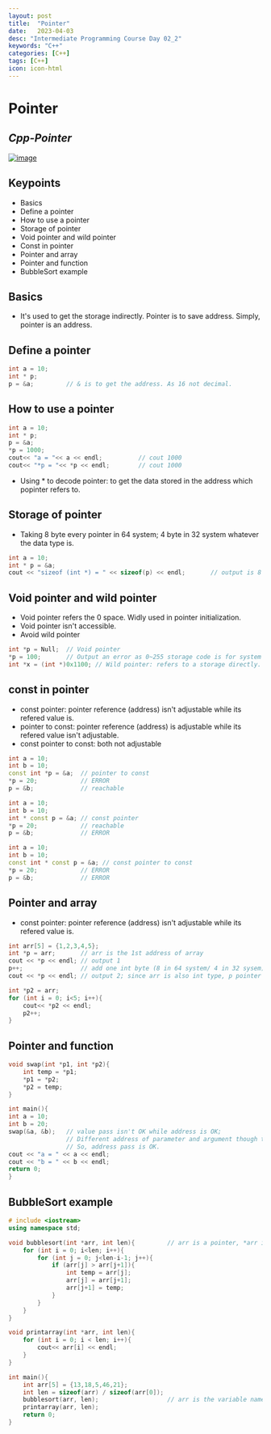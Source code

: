 ```yaml
---
layout: post
title:  "Pointer"
date:   2023-04-03
desc: "Intermediate Programming Course Day 02_2"
keywords: "C++"
categories: [C++]
tags: [C++]
icon: icon-html
---
```


# Pointer
## _Cpp-Pointer_

[![image](https://www.freeiconspng.com/thumbs/c-logo-icon/c--logo-icon-0.png)](https://www.bilibili.com/video/BV1et411b73Z?p=56&vd_source=d8d0bffc8e5266c19ad61d5b6c71609e)

## Keypoints 

- Basics
- Define a pointer
- How to use a pointer
- Storage of pointer
- Void pointer and wild pointer
- Const in pointer
- Pointer and array
- Pointer and function
- BubbleSort example

## Basics
- It's used to get the storage indirectly. Pointer is to save address. Simply, pointer is an address.

## Define a pointer

```cpp
int a = 10;
int * p;
p = &a;         // & is to get the address. As 16 not decimal.
```

## How to use a pointer
```cpp
int a = 10;
int * p;
p = &a; 
*p = 1000; 
cout<< "a = "<< a << endl;          // cout 1000
cout<< "*p = "<< *p << endl;        // cout 1000
```
- Using * to decode pointer: to get the data stored in the address which popinter refers to.

## Storage of pointer
- Taking 8 byte every pointer in 64 system; 4 byte in 32 system whatever the data type is.

```cpp
int a = 10;
int * p = &a;
cout << "sizeof (int *) = " << sizeof(p) << endl;       // output is 8
```

## Void pointer and wild pointer
- Void pointer refers the 0 space. Widly used in pointer initialization.
- Void pointer isn't accessible.
- Avoid wild pointer

```cpp
int *p = Null;  // Void pointer
*p = 100;       // Output an error as 0~255 storage code is for system usage, can't be used for pointer.
int *x = (int *)0x1100; // Wild pointer: refers to a storage directly.
```

## const in pointer
- const pointer: pointer reference (address) isn't adjustable while its refered value is.
- pointer to const: pointer reference (address) is adjustable while its refered value isn't adjustable.
- const pointer to const: both not adjustable

```cpp
int a = 10;
int b = 10;
const int *p = &a;  // pointer to const
*p = 20;            // ERROR
p = &b;             // reachable
```

```cpp
int a = 10;
int b = 10;
int * const p = &a; // const pointer
*p = 20;            // reachable
p = &b;             // ERROR
```

```cpp
int a = 10;
int b = 10;
const int * const p = &a; // const pointer to const
*p = 20;            // ERROR
p = &b;             // ERROR
```

## Pointer and array
- const pointer: pointer reference (address) isn't adjustable while its refered value is.

```cpp
int arr[5] = {1,2,3,4,5};
int *p = arr;       // arr is the 1st address of array
cout << *p << endl; // output 1
p++;                // add one int byte (8 in 64 system/ 4 in 32 sysem) to pointer 
cout << *p << endl; // output 2; since arr is also int type, p pointer now refers to the 2nd address

int *p2 = arr;
for (int i = 0; i<5; i++){
    cout<< *p2 << endl;
    p2++;
}
```

## Pointer and function

```cpp
void swap(int *p1, int *p2){
    int temp = *p1;
    *p1 = *p2;
    *p2 = temp;
}

int main(){
int a = 10;
int b = 20;
swap(&a, &b);   // value pass isn't OK while address is OK; 
                // Different address of parameter and argument though they share the same value;
                // So, address pass is OK.
cout << "a = " << a << endl;
cout << "b = " << b << endl;
return 0;
}
```

## BubbleSort example
```cpp
# include <iostream>
using namespace std;

void bubblesort(int *arr, int len){         // arr is a pointer, *arr is to get the value
    for (int i = 0; i<len; i++){
        for (int j = 0; j<len-i-1; j++){
            if (arr[j] > arr[j+1]){
                int temp = arr[j];
                arr[j] = arr[j+1];
                arr[j+1] = temp;
            }
        }
    }
}

void printarray(int *arr, int len){
    for (int i = 0; i < len; i++){
        cout<< arr[i] << endl;
    }
}

int main(){
    int arr[5] = {13,18,5,46,21};
    int len = sizeof(arr) / sizeof(arr[0]);
    bubblesort(arr, len);                   // arr is the variable name, also the pointer refers to the address.
    printarray(arr, len);
    return 0;
}
```
